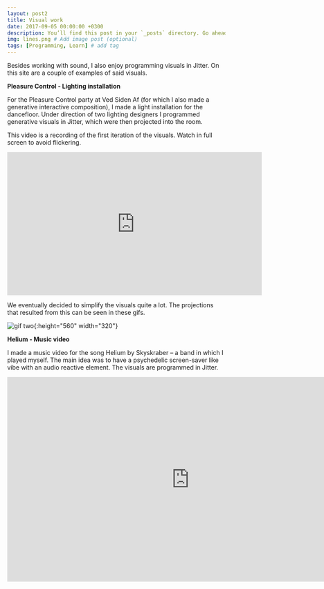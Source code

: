 ```yaml
---
layout: post2
title: Visual work
date: 2017-09-05 00:00:00 +0300
description: You’ll find this post in your `_posts` directory. Go ahead and edit it and re-build the site to see your changes. # Add post description (optional)
img: lines.png # Add image post (optional)
tags: [Programming, Learn] # add tag
---
```


Besides working with sound, I also enjoy programming visuals in Jitter. On this site are a couple of examples of said visuals.

<strong>Pleasure Control - Lighting installation</strong>

For the Pleasure Control party at Ved Siden Af (for which I also made a generative interactive composition), I made a light installation for the dancefloor. Under direction of two lighting designers I programmed generative visuals in Jitter, which were then projected into the room.

This video is a recording of the first iteration of the visuals. Watch in full screen to avoid flickering.

<iframe width="588" height="330.75" src="https://www.youtube.com/embed/q0u8xzDTWeY" frameborder="0" allowfullscreen></iframe>

We eventually decided to simplify the visuals quite a lot. The projections that resulted from this can be seen in these gifs.

![gif two](/portfolio/assets/img/installation_two.gif){:height="560" width="320"}

<strong>Helium - Music video</strong>


I made a music video for the song Helium by Skyskraber – a band in which I played myself. The main idea was to have a psychedelic screen-saver like vibe with an audio reactive element. The visuals are programmed in Jitter.

<iframe width="840" height="472.5" src="https://www.youtube.com/embed/jz2uzbO_Xp4" frameborder="0" allowfullscreen></iframe>
